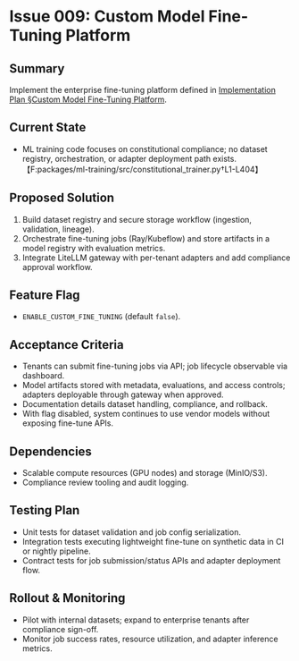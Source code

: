 # Issue 009: Custom Model Fine-Tuning Platform

## Summary
Implement the enterprise fine-tuning platform defined in [Implementation Plan §Custom Model Fine-Tuning Platform](../IMPLEMENTATION_PLAN.md#custom-model-fine-tuning-platform).

## Current State
- ML training code focuses on constitutional compliance; no dataset registry, orchestration, or adapter deployment path exists.【F:packages/ml-training/src/constitutional_trainer.py†L1-L404】

## Proposed Solution
1. Build dataset registry and secure storage workflow (ingestion, validation, lineage).
2. Orchestrate fine-tuning jobs (Ray/Kubeflow) and store artifacts in a model registry with evaluation metrics.
3. Integrate LiteLLM gateway with per-tenant adapters and add compliance approval workflow.

## Feature Flag
- `ENABLE_CUSTOM_FINE_TUNING` (default `false`).

## Acceptance Criteria
- Tenants can submit fine-tuning jobs via API; job lifecycle observable via dashboard.
- Model artifacts stored with metadata, evaluations, and access controls; adapters deployable through gateway when approved.
- Documentation details dataset handling, compliance, and rollback.
- With flag disabled, system continues to use vendor models without exposing fine-tune APIs.

## Dependencies
- Scalable compute resources (GPU nodes) and storage (MinIO/S3).
- Compliance review tooling and audit logging.

## Testing Plan
- Unit tests for dataset validation and job config serialization.
- Integration tests executing lightweight fine-tune on synthetic data in CI or nightly pipeline.
- Contract tests for job submission/status APIs and adapter deployment flow.

## Rollout & Monitoring
- Pilot with internal datasets; expand to enterprise tenants after compliance sign-off.
- Monitor job success rates, resource utilization, and adapter inference metrics.

